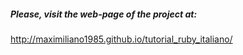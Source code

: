 ##### Please, visit the web-page of the project at:

http://maximiliano1985.github.io/tutorial_ruby_italiano/
